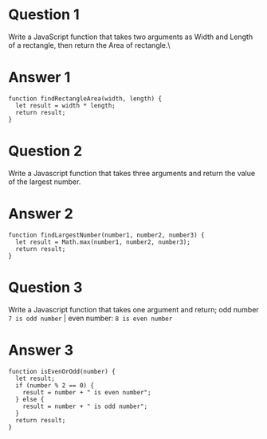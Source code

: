 # Question 1

Write a JavaScript function that takes two arguments as Width and Length of a rectangle, then return the Area of rectangle.\

# Answer 1

```
function findRectangleArea(width, length) {
  let result = width * length;
  return result;
}

```

# Question 2

Write a Javascript function that takes three arguments and return the value of the largest number.

# Answer 2

```
function findLargestNumber(number1, number2, number3) {
  let result = Math.max(number1, number2, number3);
  return result;
}

```

# Question 3

Write a Javascript function that takes one argument and return;
odd number `7 is odd number` | even number: `8 is even number`

# Answer 3

```
function isEvenOrOdd(number) {
  let result;
  if (number % 2 == 0) {
    result = number + " is even number";
  } else {
    result = number + " is odd number";
  }
  return result;
}

```

